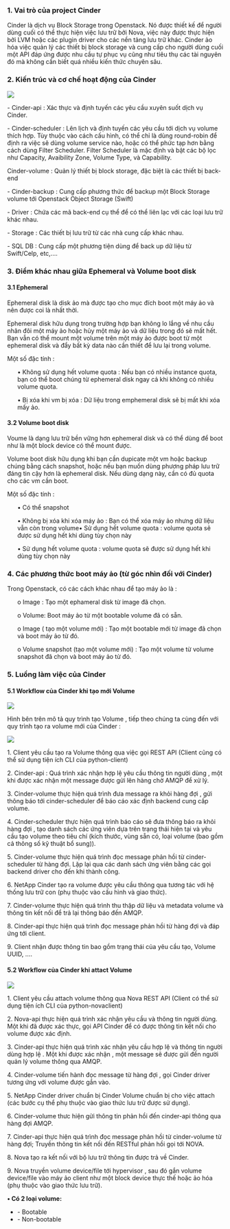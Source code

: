 <h3>1.	Vai trò của project Cinder</h3>
<p>		Cinder là dịch vụ Block Storage trong Openstack. Nó được thiết kế để người dùng cuối có thể thực hiện việc lưu trữ bởi Nova, việc này được thực hiện bởi LVM hoặc các plugin driver cho các nền tảng lưu trữ khác. Cinder ảo hóa việc quản lý các thiết bị block storage và cung cấp cho người dùng cuối một API đáp ứng được nhu cầu tự phục vụ cũng như tiêu thụ các tài nguyên đó mà không cần biết quá nhiều kiến thức chuyên sâu.</p>
<h3> 2.	Kiến trúc và cơ chế hoạt động của Cinder </h3>
<img src="https://github.com/anhict/images/blob/master/11.png?raw=true">
<p>- Cinder-api : Xác thực và định tuyến các yêu cầu xuyên suốt dịch vụ Cinder. </p>
<p>- Cinder-scheduler : Lên lịch và định tuyến các yêu cầu tới dịch vụ volume thích hợp. Tùy thuộc vào cách cấu hình, có thể chỉ là dùng round-robin để định ra việc sẽ dùng volume service nào, hoặc có thể phức tạp hơn bằng cách dùng Filter Scheduler. Filter Scheduler là mặc định và bật các bộ lọc như Capacity, Avaibility Zone, Volume Type, và Capability. </p>
<p> Cinder-volume : Quản lý thiết bị block storage, đặc biệt là các thiết bị back-end </p>
<p>- Cinder-backup : Cung cấp phương thức để backup một Block Storage volume tới Openstack Object Storage (Swift) </p>
<p>- Driver : Chứa các mã back-end cụ thể để có thể liên lạc với các loại lưu trữ khác nhau. </p>
<p><p>- Storage : Các thiết bị lưu trữ từ các nhà cung cấp khác nhau. </p>
<p>- SQL DB : Cung cấp một phương tiện dùng để back up dữ liệu từ Swift/Celp, etc,.... </p>
<h3> 3. Điểm khác nhau giữa Ephemeral và Volume boot disk </h3>
<h4> 3.1 Ephemeral </h4>
<p>Ephemeral disk là disk ảo mà được tạo cho mục đích boot một máy ảo và nên được coi là nhất thời.</p>
<p>Ephemeral disk hữu dụng trong trường hợp bạn không lo lắng về nhu cầu nhân đôi một máy ảo hoặc hủy một máy ảo và dữ liệu trong đó sẽ mất hết. Bạn vẫn có thể mount một volume trên một máy ảo được boot từ một ephemeral disk và đẩy bất kỳ data nào cần thiết để lưu lại trong volume.</p>
<p> Một số đặc tính :</p>
<ul>
<p>•	Không sử dụng hết volume quota : Nếu bạn có nhiều instance quota, bạn có thể boot chúng từ ephemeral disk ngay cả khi không có nhiều volume quota. </p>
<p>•	Bị xóa khi vm bị xóa : Dữ liệu trong emphemeral disk sẽ bị mất khi xóa mấy ảo. </p>
</ul>
<h4> 3.2 Volume boot disk </h4>
<p>Voume là dạng lưu trữ bền vững hơn ephemeral disk và có thể dùng để boot như là một block device có thể mount được.</p>
<p>Volume boot disk hữu dụng khi bạn cần dupicate một vm hoặc backup chúng bằng cách snapshot, hoặc nếu bạn muốn dùng phương pháp lưu trữ đáng tin cậy hơn là ephemeral disk. Nếu dùng dạng này, cần có đủ quota cho các vm cần boot.</p>
<p>Một số đặc tính :</p>
<ul>
<p>•	Có thể snapshot</p>
<p>•	Không bị xóa khi xóa máy ảo : Bạn có thể xóa máy ảo nhưng dữ liệu vẫn còn trong volume•	Sử dụng hết volume quota : volume quota sẽ được sử dụng hết khi dùng tùy chọn này</p>
<p>•	Sử dụng hết volume quota : volume quota sẽ được sử dụng hết khi dùng tùy chọn này</p>
</ul>
<h3>4.	Các phương thức boot máy ảo (từ góc nhìn đối với Cinder)</h3>
<p>Trong Openstack, có các cách khác nhau để tạo máy ảo là :</p>
<ul>
<p>o	Image : Tạo một ephameral disk từ image đã chọn.</p>
<p>o	Volume: Boot máy ảo từ một bootable volume đã có sẵn.</p>
<p>o	Image ( tạo một volume mới) : Tạo một bootable mới từ image đã chọn và boot máy ảo từ đó.</p>
<p>o	Volume snapshot (tạo một volume mới) : Tạo một volume từ volume snapshot đã chọn và boot máy ảo từ đó.</p></ul>
<h3> 5.	Luồng làm việc của Cinder </h3>
<h4> 5.1 Workflow của Cinder khi tạo mới Volume </h4>
<img src="https://github.com/anhict/images/blob/master/12.png?raw=true">


<p>Hình bên trên mô tả quy trình tạo Volume , tiếp theo chúng ta cùng đến với quy trình tạo ra volume mới của Cinder :</p>
<img src="https://github.com/anhict/images/blob/master/14.png?raw=true">
<p>1.	Client yêu cầu tạo ra Volume thông qua việc gọi REST API (Client cũng có thể sử dụng tiện ích CLI của python-client)</p>
<p>2.	Cinder-api : Quá trình xác nhận hợp lệ yêu cầu thông tin người dùng , một khi được xác nhận một message được gửi lên hàng chờ AMQP để xử lý.</p>
<p>3.	Cinder-volume thực hiện quá trình đưa message ra khỏi hàng đợi , gửi thông báo tới cinder-scheduler để báo cáo xác định backend cung cấp volume.</p>
<p>4.	Cinder-scheduler thực hiện quá trình báo cáo sẽ đưa thông báo ra khỏi hàng đợi , tạo danh sách các ứng viên dựa trên trạng thái hiện tại và yêu cầu tạo volume theo tiêu chí (kích thước, vùng sẵn có, loại volume (bao gồm cả thông số kỹ thuật bổ sung)).</p>
<p>5.	Cinder-volume thực hiện quá trình đọc message phản hồi từ cinder-scheduler từ hàng đợi. Lặp lại qua các danh sách ứng viên bằng các gọi backend driver cho đến khi thành công.</p>
<p>6.	NetApp Cinder tạo ra volume được yêu cầu thông qua tương tác với hệ thống lưu trữ con (phụ thuộc vào cấu hình và giao thức).</p>
<p>7.	Cinder-volume thực hiện quá trình thu thập dữ liệu và metadata volume và thông tin kết nối để trả lại thông báo đến AMQP.</p>
<p>8.	Cinder-api thực hiện quá trình đọc message phản hồi từ hàng đợi và đáp ứng tới client.</p>
<p>9.	Client nhận được thông tin bao gồm trạng thái của yêu cầu tạo, Volume UUID, ....</p>
<h4>5.2 Workflow của Cinder khi attact Volume </h4>
<img src="https://github.com/anhict/images/blob/master/15.png?raw=true">
<p>1.	Client yêu cầu attach volume thông qua Nova REST API (Client có thể sử dụng tiện ích CLI của python-novaclient)</p>
<p>2.	Nova-api thực hiện quá trình xác nhận yêu cầu và thông tin người dùng. Một khi đã được xác thực, gọi API Cinder để có được thông tin kết nối cho volume được xác định.</p>
<p>3.	Cinder-api thực hiện quá trình xác nhận yêu cầu hợp lệ và thông tin người dùng hợp lệ . Một khi được xác nhận , một message sẽ được gửi đến người quản lý volume thông qua AMQP.</p>
<p><p>4.	Cinder-volume tiến hành đọc message từ hàng đợi , gọi Cinder driver tương ứng với volume được gắn vào.</p>
<p>5.	NetApp Cinder driver chuẩn bị Cinder Volume chuẩn bị cho việc attach (các bước cụ thể phụ thuộc vào giao thức lưu trữ được sử dụng).</p>
<p>6.	Cinder-volume thưc hiện gửi thông tin phản hồi đến cinder-api thông qua hàng đợi AMQP.</p>
<p>7.	Cinder-api thực hiện quá trình đọc message phản hồi từ cinder-volume từ hàng đợi; Truyền thông tin kết nối đến RESTful phản hồi gọi tới NOVA.</p>
<p>8.	Nova tạo ra kết nối với bộ lưu trữ thông tin được trả về Cinder.</p>
<p>9.	Nova truyền volume device/file tới hypervisor , sau đó gắn volume device/file vào máy ảo client như một block device thực thế hoặc ảo hóa (phụ thuộc vào giao thức lưu trữ).</p>

<p><strong> •	Có 2 loại volume: </strong></p>
<ul>
<li> -	Bootable </li>
<li> -	Non-bootable </li>
</ul>



